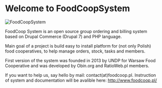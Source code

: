 # Welcome to FoodCoopSystem
![FoodCoopSystem](http://www.foodcoop.pl/images/logo.png)

FoodCoop System is an open source group ordering and billing system based on Drupal Commerce (Drupal 7) and PHP language.

Main goal of a project is build easy to install platform for (not only Polish) food cooperatives, to help manage orders, stock, tasks and members.

First version of the system was founded in 2013 by UNDP for Warsaw Food Cooperative and was developed by Obin.org and RatioWeb.pl members.

If you want to help us, say hello by mail: contact(at)foodcoop.pl. Instruction of system and documentation will be avalible here: http://www.foodcoop.pl/
